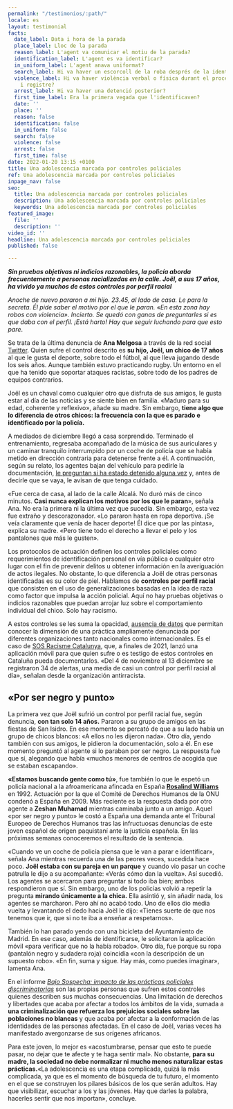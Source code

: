 ```yaml
---
permalink: "/testimonios/:path/"
locale: es
layout: testimonial
facts:
  date_label: Data i hora de la parada
  place_label: Lloc de la parada
  reason_label: L'agent va comunicar el motiu de la parada?
  identification_label: L'agent es va identificar?
  in_uniform_label: L'agent anava uniformat?
  search_label: Hi va haver un escorcoll de la roba després de la identificació?
  violence_label: Hi va haver violència verbal o física durant el procediment d'identificació
    i registre?
  arrest_label: Hi va haver una detenció posterior?
  first_time_label: Era la primera vegada que l'identificaven?
  date: ''
  place: ''
  reason: false
  identification: false
  in_uniform: false
  search: false
  violence: false
  arrest: false
  first_time: false
date: 2022-01-20 13:15 +0100
title: Una adolescencia marcada por controles policiales
ref: Una adolescencia marcada por controles policiales
inpage_nav: false
seo:
  title: Una adolescencia marcada por controles policiales
  description: Una adolescencia marcada por controles policiales
  keywords: Una adolescencia marcada por controles policiales
featured_image:
  file: ''
  description: ''
video_id: ''
headline: Una adolescencia marcada por controles policiales
published: false

---
```

**_Sin pruebas objetivas ni indicios razonables, la policía aborda frecuentemente a personas racializadas en la calle. Joël, a sus 17 años, ha vivido ya muchos de estos controles por perfil racial_**

_Anoche de nuevo pararon a mi hijo. 23.45, al lado de casa. Le para la secreta. Él pide saber el motivo por el que le paran. «En esta zona hay robos con violencia». Incierto. Se quedó con ganas de preguntarles si es que daba con el perfil. ¡Está harto! Hay que seguir luchando para que esto pare_.

Se trata de la última denuncia de **Ana Melgosa** a través de la red social [Twitter](https://twitter.com/anamelgosa/status/1476114957653655553?s=21). Quien sufre el control descrito es **su hijo, Joël, un chico de 17 años** al que le gusta el deporte, sobre todo el fútbol, al que lleva jugando desde los seis años. Aunque también estuvo practicando rugby. Un entorno en el que ha tenido que soportar ataques racistas, sobre todo de los padres de equipos contrarios.

Joël es un chaval como cualquier otro que disfruta de sus amigos, le gusta estar al día de las noticias y se siente bien en familia. «Maduro para su edad, coherente y reflexivo», añade su madre. Sin embargo, **tiene algo que lo diferencia de otros chicos: la frecuencia con la que es parado e identificado por la policía.**

A mediados de diciembre llegó a casa sorprendido. Terminado el entrenamiento, regresaba acompañado de la música de sus auriculares y un caminar tranquilo interrumpido por un coche de policía que se había metido en dirección contraria para detenerse frente a él. A continuación, según su relato, los agentes bajan del vehículo para pedirle la documentación, [le preguntan si ha estado detenido alguna vez](https://twitter.com/anamelgosa/status/1458552055166115844?s=21) y, antes de decirle que se vaya, le avisan de que tenga cuidado.

«Fue cerca de casa, al lado de la calle Alcalá. No duró más de cinco minutos. **Casi nunca explican los motivos por los que le paran**», señala Ana. No era la primera ni la última vez que sucedía. Sin embargo, esta vez fue extraño y descorazonador. «Lo pararon hasta en ropa deportiva. ¡Se veía claramente que venía de hacer deporte! Él dice que por las pintas», explica su madre. «Pero tiene todo el derecho a llevar el pelo y los pantalones que más le gusten».

Los protocolos de actuación definen los controles policiales como requerimientos de identificación personal en vía pública o cualquier otro lugar con el fin de prevenir delitos u obtener información en la averiguación de actos ilegales. No obstante, lo que diferencia a Joël de otras personas identificadas es su color de piel. Hablamos de **controles por perfil racial** que consisten en el uso de generalizaciones basadas en la idea de raza como factor que impulsa la acción policial. Aquí no hay pruebas objetivas o indicios razonables que puedan arrojar luz sobre el comportamiento individual del chico. Solo hay racismo.

A estos controles se les suma la opacidad, [ausencia de datos](https://www.lamarea.com/2021/10/29/desnormalizar-el-control-policial-por-el-color-de-la-piel/) que permitan conocer la dimensión de una práctica ampliamente denunciada por diferentes organizaciones tanto nacionales como internacionales. Es el caso de [SOS Racisme Catalunya](https://www.pareudepararme.org/), que, a finales de 2021, lanzó una aplicación móvil para que quien sufre o es testigo de estos controles en Cataluña pueda documentarlos. «Del 4 de noviembre al 13 diciembre se registraron 34 de alertas, una media de casi un control por perfil racial al día», señalan desde la organización antirracista.

## **«Por ser negro y punto»**

La primera vez que Joël sufrió un control por perfil racial fue, según denuncia, **con tan solo 14 años.** Pararon a su grupo de amigos en las fiestas de San Isidro. En ese momento se percató de que a su lado había un grupo de chicos blancos: «A ellos no les dijeron nada». Otro día, yendo también con sus amigos, le pidieron la documentación, solo a él. En ese momento preguntó al agente si lo paraban por ser negro. La respuesta fue que sí, alegando que había «muchos menores de centros de acogida que se estaban escapando».

**«Estamos buscando gente como tú»**, fue también lo que le espetó un policía nacional a la afroamericana afincada en España [**Rosalind Williams**](https://www.eldiario.es/euskadi/policia-identifico-ordenes-buscar-personas_128_1793868.html) en 1992. Actuación por la que el Comité de Derechos Humanos de la ONU condenó a España en 2009. Más reciente es la respuesta dada por otro agente a **Zeshan Muhamad** mientras caminaba junto a un amigo. Aquel «por ser negro y punto» le costó a España una demanda ante el Tribunal Europeo de Derechos Humanos tras las infructuosas denuncias de este joven español de origen paquistaní ante la justicia española. En las próximas semanas conoceremos el resultado de la sentencia.

«Cuando ve un coche de policía piensa que le van a parar e identificar», señala Ana mientras recuerda una de las peores veces, sucedida hace poco. **Joël estaba con su pareja en un parque** y cuando vio pasar un coche patrulla le dijo a su acompañante: «Verás cómo dan la vuelta». Así sucedió. Los agentes se acercaron para preguntar si todo iba bien; ambos respondieron que sí. Sin embargo, uno de los policías volvió a repetir la pregunta **mirando únicamente a la chica.** Ella asintió y, sin añadir nada, los agentes se marcharon. Pero ahí no acabó todo. Uno de ellos dio media vuelta y levantando el dedo hacia Joël le dijo: «Tienes suerte de que nos tenemos que ir, que si no te iba a enseñar a respetarnos».

También lo han parado yendo con una bicicleta del Ayuntamiento de Madrid. En ese caso, además de identificarse, le solicitaron la aplicación móvil «para verificar que no la había robado». Otro día, fue porque su ropa (pantalón negro y sudadera roja) coincidía «con la descripción de un supuesto robo». «En fin, suma y sigue. Hay más, como puedes imaginar», lamenta Ana.

En el informe [_Bajo Sospecha: impacto de las prácticas policiales discriminatorias_](https://www.youtube.com/watch?v=cG5mvWETPBE) son las propias personas que sufren estos controles quienes describen sus muchas consecuencias. Una limitación de derechos y libertades que acaba por afectar a todos los ámbitos de la vida, sumada a **una criminalización que refuerza los prejuicios sociales sobre las poblaciones no blancas** y que acaba por afectar a la conformación de las identidades de las personas afectadas. En el caso de Joël, varias veces ha manifestado avergonzarse de sus orígenes africanos.

Para este joven, lo mejor es «acostumbrarse, pensar que esto te puede pasar, no dejar que te afecte y te haga sentir mal». No obstante, **para su madre, la sociedad no debe normalizar ni mucho menos naturalizar estas prácticas.**«La adolescencia es una etapa complicada, quizá la más complicada, ya que es el momento de búsqueda de tu futuro, el momento en el que se construyen los pilares básicos de los que serán adultos. Hay que visibilizar, escuchar a los y las jóvenes. Hay que darles la palabra, hacerles sentir que nos importan», concluye.